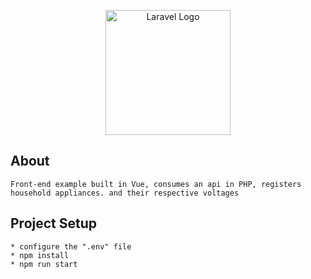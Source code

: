<p align="center">
  <a href="https://vuejs.org/" target="_blank">
    <img src="https://github.com/Leandrodasilvahuber/home-appliances-frontend/assets/45015902/543d1207-6b19-4e59-bf79-2ffc3add5209" width="200" alt="Laravel Logo">
  </a>
</p>

## About

```
Front-end example built in Vue, consumes an api in PHP, registers household appliances. and their respective voltages
```

## Project Setup

```
* configure the ".env" file
* npm install
* npm run start
```


